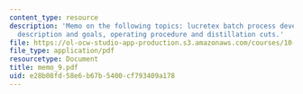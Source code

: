 ```yaml
---
content_type: resource
description: 'Memo on the following topics: lucretex batch process development project
  description and goals, operating procedure and distillation cuts.'
file: https://ol-ocw-studio-app-production.s3.amazonaws.com/courses/10-490-integrated-chemical-engineering-i-fall-2006/e28b08fd58e6b67b5400cf793409a178_memo_9.pdf
file_type: application/pdf
resourcetype: Document
title: memo_9.pdf
uid: e28b08fd-58e6-b67b-5400-cf793409a178
---
```

